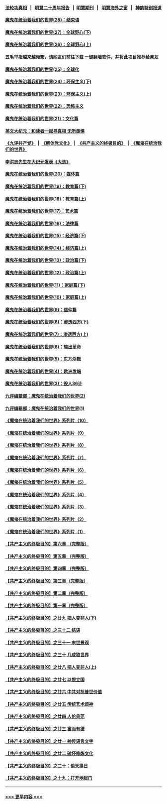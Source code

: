 #### [法轮功真相](https://github.com/gfw-breaker/truth/blob/master/README.md?t=0) &nbsp;&nbsp;|&nbsp;&nbsp; [明慧二十周年报告](https://github.com/gfw-breaker/mh-reports/blob/master/README.md?t=0) &nbsp;&nbsp;|&nbsp;&nbsp;[明慧期刊](https://github.com/gfw-breaker/mh-qikan) &nbsp;&nbsp;|&nbsp;&nbsp; [明慧海外之窗](https://github.com/gfw-breaker/mh-news/blob/master/README.md?t=0) &nbsp;&nbsp;|&nbsp;&nbsp; [神韵特别报道](https://github.com/gfw-breaker/mh-news/blob/master/shenyun.md?t=0)
#### [魔鬼在统治着我们的世界(28)：结束语](../pages/nsc422/n10936246.md?t=07112351) 
#### [魔鬼在统治着我们的世界(27)：全球野心(下)](../pages/nsc422/n10928319.md?t=07112351) 
#### [魔鬼在统治着我们的世界(26)：全球野心(上)](../pages/nsc422/n10900318.md?t=07112351) 
#### 五毛举报越来越频繁，请网友们前往下载 [一键翻墙软件](https://github.com/gfw-breaker/ssr-accounts)，并将此项目推荐给亲友
#### [魔鬼在统治着我们的世界(25)：全球化](../pages/nsc422/n10788205.md?t=07112351) 
#### [魔鬼在统治着我们的世界(24)：环保主义(下)](../pages/nsc422/n10695307.md?t=07112351) 
#### [魔鬼在统治着我们的世界(23)：环保主义(上)](../pages/nsc422/n10688613.md?t=07112351) 
#### [魔鬼在统治着我们的世界(22)：恐怖主义](../pages/nsc422/n10614727.md?t=07112351) 
#### [魔鬼在统治着我们的世界(21)：文化篇](../pages/nsc422/n10597706.md?t=07112351) 
#### [英文大纪元：和读者一起寻真相 无所畏惧](../pages/nsc422/n12542027.md?t=07112351) 
#### [《九评共产党》](https://github.com/begood0513/9ping.md/blob/master/README.md) &nbsp;|&nbsp; [《解体党文化》](../../../../jtdwh.md/blob/master/README.md)  &nbsp;|&nbsp; [《共产主义的终极目的》](../../../../gczydzjmd.md/blob/master/README.md) &nbsp;|&nbsp; [《魔鬼在统治我们的世界》](../../../../mgztzwmdsj.md/blob/master/README.md) 
#### [李洪志先生在大纪元发表《大选》](../pages/nsc422/n12534746.md?t=07112351) 
#### [魔鬼在统治着我们的世界(20)：媒体篇](../pages/nsc422/n10586579.md?t=07112351) 
#### [魔鬼在统治着我们的世界(19)：教育篇(下)](../pages/nsc422/n10564808.md?t=07112351) 
#### [魔鬼在统治着我们的世界(18)：教育篇(上)](../pages/nsc422/n10526970.md?t=07112351) 
#### [魔鬼在统治着我们的世界(17)：艺术篇](../pages/nsc422/n10499093.md?t=07112351) 
#### [魔鬼在统治着我们的世界(16)：法律篇](../pages/nsc422/n10485969.md?t=07112351) 
#### [魔鬼在统治着我们的世界(15)：经济篇(下)](../pages/nsc422/n10469975.md?t=07112351) 
#### [魔鬼在统治着我们的世界(14)：经济篇(上)](../pages/nsc422/n10457370.md?t=07112351) 
#### [魔鬼在统治着我们的世界(13)：政治篇(下)](../pages/nsc422/n10448270.md?t=07112351) 
#### [魔鬼在统治着我们的世界(12)：政治篇(上)](../pages/nsc422/n10444576.md?t=07112351) 
#### [魔鬼在统治着我们的世界(11)：家庭篇(下)](../pages/nsc422/n10440961.md?t=07112351) 
#### [魔鬼在统治着我们的世界(10)：家庭篇(上)](../pages/nsc422/n10435448.md?t=07112351) 
#### [魔鬼在统治着我们的世界(9)：信仰篇](../pages/nsc422/n10432159.md?t=07112351) 
#### [魔鬼在统治着我们的世界(8)：渗透西方(下)](../pages/nsc422/n10429603.md?t=07112351) 
#### [魔鬼在统治着我们的世界(7)：渗透西方(上)](../pages/nsc422/n10426013.md?t=07112351) 
#### [魔鬼在统治着我们的世界(6)：输出革命](../pages/nsc422/n10421536.md?t=07112351) 
#### [魔鬼在统治着我们的世界(5)：东方杀戮](../pages/nsc422/n10417707.md?t=07112351) 
#### [魔鬼在统治着我们的世界(4)：欧洲发端](../pages/nsc422/n10414890.md?t=07112351) 
#### [魔鬼在统治着我们的世界(3)：毁人36计](../pages/nsc422/n10411583.md?t=07112351) 
#### [九评编辑部：魔鬼在统治着我们的世界(2)](../pages/nsc422/n10410036.md?t=07112351) 
#### [九评编辑部：魔鬼在统治着我们的世界(1)](../pages/nsc422/n10406825.md?t=07112351) 
#### [《魔鬼在统治着我们的世界》系列片（10）](../pages/nsc422/n12292670.md?t=07112351) 
#### [《魔鬼在统治着我们的世界》系列片（9）](../pages/nsc422/n12290859.md?t=07112351) 
#### [《魔鬼在统治着我们的世界》系列片（8）](../pages/nsc422/n12287445.md?t=07112351) 
#### [《魔鬼在统治着我们的世界》系列片（7）](../pages/nsc422/n12283425.md?t=07112351) 
#### [《魔鬼在统治着我们的世界》系列片（6）](../pages/nsc422/n12282314.md?t=07112351) 
#### [《魔鬼在统治着我们的世界》系列片（5）](../pages/nsc422/n12281419.md?t=07112351) 
#### [《魔鬼在统治着我们的世界》系列片（4）](../pages/nsc422/n12274024.md?t=07112351) 
#### [《魔鬼在统治着我们的世界》系列片（3）](../pages/nsc422/n12271322.md?t=07112351) 
#### [《魔鬼在统治着我们的世界》系列片（2）](../pages/nsc422/n12269049.md?t=07112351) 
#### [《魔鬼在统治着我们的世界》系列片（1）](../pages/nsc422/n12267575.md?t=07112351) 
#### [【共产主义的终极目的】第六章 （完整版）](../pages/nsc422/n11428913.md?t=07112351) 
#### [【共产主义的终极目的】第五章 （完整版）](../pages/nsc422/n11428912.md?t=07112351) 
#### [【共产主义的终极目的】第四章 （完整版）](../pages/nsc422/n11428907.md?t=07112351) 
#### [【共产主义的终极目的】第三章（完整版）](../pages/nsc422/n11428848.md?t=07112351) 
#### [【共产主义的终极目的】第二章（完整版）](../pages/nsc422/n11428831.md?t=07112351) 
#### [【共产主义的终极目的】第一章（完整版）](../pages/nsc422/n11417651.md?t=07112351) 
#### [【共产主义的终极目的】之廿九 把人变非人(下)](../pages/nsc422/n11344140.md?t=07112351) 
#### [【共产主义的终极目的】之三十二 结语](../pages/nsc422/n11360535.md?t=07112351) 
#### [【共产主义的终极目的】之三十一 末世景观](../pages/nsc422/n11351129.md?t=07112351) 
#### [【共产主义的终极目的】之三十 几成狼世界](../pages/nsc422/n11348280.md?t=07112351) 
#### [【共产主义的终极目的】之廿八 把人变非人(上)](../pages/nsc422/n11340492.md?t=07112351) 
#### [【共产主义的终极目的】之廿七 以恨立国](../pages/nsc422/n11336944.md?t=07112351) 
#### [【共产主义的终极目的】之廿六 中共对抗普世价值](../pages/nsc422/n11324785.md?t=07112351) 
#### [【共产主义的终极目的】之廿五 传统艺术颂神](../pages/nsc422/n11296396.md?t=07112351) 
#### [【共产主义的终极目的】之廿四 人伦典范](../pages/nsc422/n11296397.md?t=07112351) 
#### [【共产主义的终极目的】之廿三 富而有德](../pages/nsc422/n11283598.md?t=07112351) 
#### [【共产主义的终极目的】之廿一 神传语言文字](../pages/nsc422/n11263265.md?t=07112351) 
#### [【共产主义的终极目的】之廿二 破坏修炼文化](../pages/nsc422/n11245728.md?t=07112351) 
#### [【共产主义的终极目的】之二十：偷天换日](../pages/nsc422/n11238846.md?t=07112351) 
#### [【共产主义的终极目的】之十九：打开地狱门](../pages/nsc422/n11206376.md?t=07112351) 

----
#### [ >>> 更早内容 <<< ](../indexes/nsc422-earlier.md)
